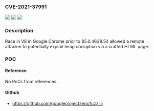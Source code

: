 ### [CVE-2021-37991](https://cve.mitre.org/cgi-bin/cvename.cgi?name=CVE-2021-37991)
![](https://img.shields.io/static/v1?label=Product&message=Chrome&color=blue)
![](https://img.shields.io/static/v1?label=Version&message=%3C%2095.0.4638.54%20&color=brighgreen)
![](https://img.shields.io/static/v1?label=Vulnerability&message=Race&color=brighgreen)

### Description

Race in V8 in Google Chrome prior to 95.0.4638.54 allowed a remote attacker to potentially exploit heap corruption via a crafted HTML page.

### POC

#### Reference
No PoCs from references.

#### Github
- https://github.com/googleprojectzero/fuzzilli

